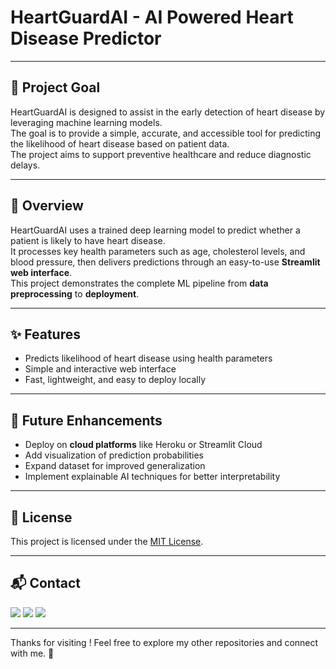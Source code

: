 # HeartGuardAI - AI Powered Heart Disease Predictor

---

## 📌 Project Goal  
HeartGuardAI is designed to assist in the early detection of heart disease by leveraging machine learning models.  
The goal is to provide a simple, accurate, and accessible tool for predicting the likelihood of heart disease based on patient data.  
The project aims to support preventive healthcare and reduce diagnostic delays.

---

## 📖 Overview  
HeartGuardAI uses a trained deep learning model to predict whether a patient is likely to have heart disease.  
It processes key health parameters such as age, cholesterol levels, and blood pressure, then delivers predictions through an easy-to-use **Streamlit web interface**.  
This project demonstrates the complete ML pipeline from **data preprocessing** to **deployment**.

---

## ✨ Features  
- Predicts likelihood of heart disease using health parameters  
- Simple and interactive web interface  
- Fast, lightweight, and easy to deploy locally  

---

## 🚀 Future Enhancements  
- Deploy on **cloud platforms** like Heroku or Streamlit Cloud  
- Add visualization of prediction probabilities  
- Expand dataset for improved generalization  
- Implement explainable AI techniques for better interpretability
  
---

## 📜 License

This project is licensed under the [MIT License](LICENSE).

---

## 📬 Contact

<p>
  <a href="mailto:aradhyaray99@gmail.com"><img src="https://img.shields.io/badge/Email-D14836?style=for-the-badge&logo=gmail&logoColor=white" /></a>
  <a href="www.linkedin.com/in/rayaradhya"><img src="https://img.shields.io/badge/LinkedIn-blue?style=for-the-badge&logo=linkedin&logoColor=white" /></a>
  <a href="https://github.com/AradhyaRay05"><img src="https://img.shields.io/badge/GitHub-181717?style=for-the-badge&logo=github&logoColor=white" /></a>
</p>

---

Thanks for visiting ! Feel free to explore my other repositories and connect with me. 🚀 
